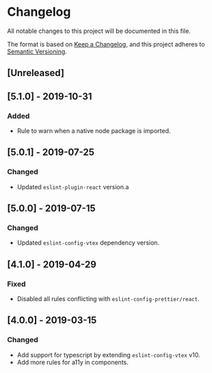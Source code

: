 # Changelog

All notable changes to this project will be documented in this file.

The format is based on [Keep a Changelog](https://keepachangelog.com/en/1.0.0/),
and this project adheres to [Semantic Versioning](https://semver.org/spec/v2.0.0.html).

## [Unreleased]

## [5.1.0] - 2019-10-31

### Added

- Rule to warn when a native node package is imported.

## [5.0.1] - 2019-07-25

### Changed

- Updated `eslint-plugin-react` version.a

## [5.0.0] - 2019-07-15

### Changed

- Updated `eslint-config-vtex` dependency version.

## [4.1.0] - 2019-04-29

### Fixed

- Disabled all rules conflicting with `eslint-config-prettier/react`.

## [4.0.0] - 2019-03-15

### Changed

- Add support for typescript by extending `eslint-config-vtex` v10.
- Add more rules for a11y in components.
